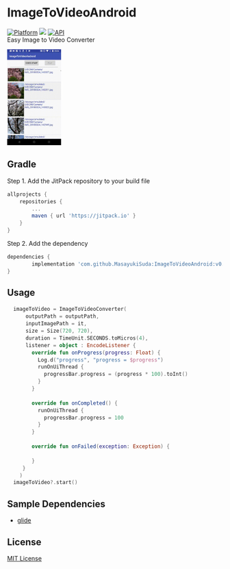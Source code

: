 # ImageToVideoAndroid
[![Platform](https://img.shields.io/badge/platform-android-green.svg)](http://developer.android.com/index.html)
<img src="https://img.shields.io/badge/license-MIT-green.svg?style=flat">
[![API](https://img.shields.io/badge/API-21%2B-brightgreen.svg?style=flat)](https://android-arsenal.com/api?level=21)
<br>
Easy Image to Video Converter

<img src="art/output.gif" width="25%">

## Gradle
Step 1. Add the JitPack repository to your build file
```groovy
allprojects {
	repositories {
		...
		maven { url 'https://jitpack.io' }
	}
}
```
Step 2. Add the dependency
```groovy
dependencies {
        implementation 'com.github.MasayukiSuda:ImageToVideoAndroid:v0.0.4'
}
```
## Usage
```Kotlin
  imageToVideo = ImageToVideoConverter(
      outputPath = outputPath,
      inputImagePath = it,
      size = Size(720, 720),
      duration = TimeUnit.SECONDS.toMicros(4),
      listener = object : EncodeListener {
        override fun onProgress(progress: Float) {
          Log.d("progress", "progress = $progress")
          runOnUiThread {
            progressBar.progress = (progress * 100).toInt()
          }
        }

        override fun onCompleted() {
          runOnUiThread {
            progressBar.progress = 100
          }
        }
	
        override fun onFailed(exception: Exception) {

        }
     }
    )
  imageToVideo?.start()
```


## Sample Dependencies
* [glide](https://github.com/bumptech/glide)

## License

[MIT License](https://github.com/MasayukiSuda/ImageToVideoAndroid/blob/master/LICENSE)
